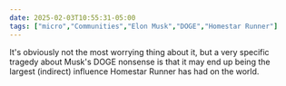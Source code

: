 ```yaml
---
date: 2025-02-03T10:55:31-05:00
tags: ["micro","Communities","Elon Musk","DOGE","Homestar Runner"]
---
```

It's obviously not the most worrying thing about it, but a very specific tragedy about Musk's DOGE nonsense is that it may end up being the largest (indirect) influence Homestar Runner has had on the world.